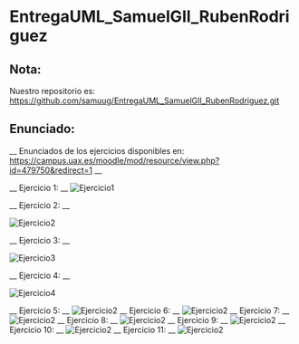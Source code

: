 # EntregaUML_SamuelGIl_RubenRodriguez

## Nota: 
Nuestro repositorio es: https://github.com/samuug/EntregaUML_SamuelGIl_RubenRodriguez.git

## Enunciado:
__ Enunciados de los ejercicios disponibles en: https://campus.uax.es/moodle/mod/resource/view.php?id=479750&redirect=1 __

__ Ejercicio 1: __
![Ejercicio1](http://www.plantuml.com/plantuml/png/NOwngeD044Nx_Oh5-ZKYhx5IZ5sI8dymSHUpChiJnfqY2VdtZ05HqWoSuPxBRUOCd2MYeUlaXsoxm8CWlOor7I5nNPpzo5Ge7m94dvdgqhpDch_eWJIgOXVdI6aCMLnTARHfk0c3vhSoO4WJ5Bk6Ji0nk1-__FlVhFOfk5Tw3FVPgx0b8d10_Exi9szFyD1tjP9FIilinYSd4Jy0)

__ Ejercicio 2: __

![Ejercicio2](//www.plantuml.com/plantuml/png/ZP31IWD138RlynHXxxru50gLAWfY4Nhm76S2PibCIZ8BWlWmFeilvdOhij2HxJN_doyVsNX5gqCMe9uiScIz2bj1TtZ4IizahWNX8-mqlnh16hhZl0it1nBXfElkXKjojIxiC79cAdKSFd5AGbwrZDqzlHz7GqzZwpFyyky75Y7BsZho5pOldO0FKtj6l6KisA9DmQBp_a0baltdkqKJzHR-b5ncEl_gQdN-X6kuy_hz1H4TaqBK4YRxfHruuruXKPXhBjVFuBFrjis6IXgo_000)

__ Ejercicio 3: __

![Ejercicio3](//www.plantuml.com/plantuml/png/dP51RXKn38RtEOML_PEOLcKnOb5H2fkfzDHAxDt4LAuoySX9ka6SWXDm1CxmBeRJykPDfR9Xbx6Tp_D_kImLjROv0JsI1Wuivyx9_IE52jFmtG5mBfLhiquU_Kqh910fGPBsfEHj872B64U_H-NI2mjo6VrdnHmOlVkn0h-m1CaHExOpaun-mhNSx-BXjrmfuSkwuUBT-Mwu6DxtLgMGEU1u-9b8xBkq-sFfxbkRiJuNPH6jDDvW94M818TV2UVUmbP5RI59Heq24U4hvy2TJUOXofNaGlhqT_ajFRI4kWqmdVtJ25mdsAj1jagkosA1y2J5VaivRf6tj2GEhvGSVHXrPVwlcRqbf8G6ApmlYTvKbEK1qydG9ogsNm97ERdfS-6Ldu-DiZn7cGROxTPd7FqT0ULWxQfe9myVt7Hc8yUmRqwuu_tje1a4VJb39E-SkwGSsvp-0000)

__ Ejercicio 4: __

![Ejercicio4](//www.plantuml.com/plantuml/png/XL5TRY8n37xFAIoU5sa7xR9irKgeKyfJAIedC1cN1cLYb3XFj8VX21L7c8lLgK2e6bLz-_Bz-5FiQHACabiFjALedNNynpokjsG5QXHg8lexMc4GXnlUcmMtwqXm0uEp2Wt1MI-uvdR7ISZZmDJP2wjPlTtHEylcdkmBWWkb22o7935RnK5TrUz_Vq-6PnTwQZKQzUEuYNWnJ2xnlZgUV8qdskJG893W3djjewgw3Fl1End_Dmye51rwVSyZ1YTiPacSPoMUkEqEMig_ODuTvHFSOenSmDAN9AM25yJMTuTKDlLcpdVmrTxKBZVObBr_jsl5ERYJQOvU_wZi4bqgn2pji7jNGiVsxmhNhyEXzi0Lh0Wes4n18YeoPagXoQt_0000)

__ Ejercicio 5: __
![Ejercicio2](//www.plantuml.com/plantuml/png/ZP31IWD138RlynHXxxru50gLAWfY4Nhm76S2PibCIZ8BWlWmFeilvdOhij2HxJN_doyVsNX5gqCMe9uiScIz2bj1TtZ4IizahWNX8-mqlnh16hhZl0it1nBXfElkXKjojIxiC79cAdKSFd5AGbwrZDqzlHz7GqzZwpFyyky75Y7BsZho5pOldO0FKtj6l6KisA9DmQBp_a0baltdkqKJzHR-b5ncEl_gQdN-X6kuy_hz1H4TaqBK4YRxfHruuruXKPXhBjVFuBFrjis6IXgo_000)
__ Ejercicio 6: __
![Ejercicio2](//www.plantuml.com/plantuml/png/ZP31IWD138RlynHXxxru50gLAWfY4Nhm76S2PibCIZ8BWlWmFeilvdOhij2HxJN_doyVsNX5gqCMe9uiScIz2bj1TtZ4IizahWNX8-mqlnh16hhZl0it1nBXfElkXKjojIxiC79cAdKSFd5AGbwrZDqzlHz7GqzZwpFyyky75Y7BsZho5pOldO0FKtj6l6KisA9DmQBp_a0baltdkqKJzHR-b5ncEl_gQdN-X6kuy_hz1H4TaqBK4YRxfHruuruXKPXhBjVFuBFrjis6IXgo_000)
__ Ejercicio 7: __
![Ejercicio2](//www.plantuml.com/plantuml/png/ZP31IWD138RlynHXxxru50gLAWfY4Nhm76S2PibCIZ8BWlWmFeilvdOhij2HxJN_doyVsNX5gqCMe9uiScIz2bj1TtZ4IizahWNX8-mqlnh16hhZl0it1nBXfElkXKjojIxiC79cAdKSFd5AGbwrZDqzlHz7GqzZwpFyyky75Y7BsZho5pOldO0FKtj6l6KisA9DmQBp_a0baltdkqKJzHR-b5ncEl_gQdN-X6kuy_hz1H4TaqBK4YRxfHruuruXKPXhBjVFuBFrjis6IXgo_000)
__ Ejercicio 8: __
![Ejercicio2](//www.plantuml.com/plantuml/png/ZP31IWD138RlynHXxxru50gLAWfY4Nhm76S2PibCIZ8BWlWmFeilvdOhij2HxJN_doyVsNX5gqCMe9uiScIz2bj1TtZ4IizahWNX8-mqlnh16hhZl0it1nBXfElkXKjojIxiC79cAdKSFd5AGbwrZDqzlHz7GqzZwpFyyky75Y7BsZho5pOldO0FKtj6l6KisA9DmQBp_a0baltdkqKJzHR-b5ncEl_gQdN-X6kuy_hz1H4TaqBK4YRxfHruuruXKPXhBjVFuBFrjis6IXgo_000)
__ Ejercicio 9: __
![Ejercicio2](//www.plantuml.com/plantuml/png/ZP31IWD138RlynHXxxru50gLAWfY4Nhm76S2PibCIZ8BWlWmFeilvdOhij2HxJN_doyVsNX5gqCMe9uiScIz2bj1TtZ4IizahWNX8-mqlnh16hhZl0it1nBXfElkXKjojIxiC79cAdKSFd5AGbwrZDqzlHz7GqzZwpFyyky75Y7BsZho5pOldO0FKtj6l6KisA9DmQBp_a0baltdkqKJzHR-b5ncEl_gQdN-X6kuy_hz1H4TaqBK4YRxfHruuruXKPXhBjVFuBFrjis6IXgo_000)
__ Ejercicio 10: __
![Ejercicio2](//www.plantuml.com/plantuml/png/ZP31IWD138RlynHXxxru50gLAWfY4Nhm76S2PibCIZ8BWlWmFeilvdOhij2HxJN_doyVsNX5gqCMe9uiScIz2bj1TtZ4IizahWNX8-mqlnh16hhZl0it1nBXfElkXKjojIxiC79cAdKSFd5AGbwrZDqzlHz7GqzZwpFyyky75Y7BsZho5pOldO0FKtj6l6KisA9DmQBp_a0baltdkqKJzHR-b5ncEl_gQdN-X6kuy_hz1H4TaqBK4YRxfHruuruXKPXhBjVFuBFrjis6IXgo_000)
__ Ejercicio 11: __
![Ejercicio2](//www.plantuml.com/plantuml/png/ZP31IWD138RlynHXxxru50gLAWfY4Nhm76S2PibCIZ8BWlWmFeilvdOhij2HxJN_doyVsNX5gqCMe9uiScIz2bj1TtZ4IizahWNX8-mqlnh16hhZl0it1nBXfElkXKjojIxiC79cAdKSFd5AGbwrZDqzlHz7GqzZwpFyyky75Y7BsZho5pOldO0FKtj6l6KisA9DmQBp_a0baltdkqKJzHR-b5ncEl_gQdN-X6kuy_hz1H4TaqBK4YRxfHruuruXKPXhBjVFuBFrjis6IXgo_000)
